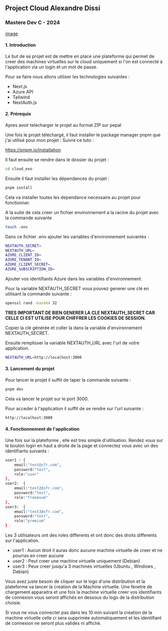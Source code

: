 ## Project Cloud Alexandre Dissi 

### Mastere Dev C - 2024
[image](public/screen.png)

#### 1. Introduction
Le but de se projet est de mettre en place une plateforme qui permet de creer des machines virtuelles sur le cloud uniquement si l'on est connecté à l'application via un login et un mot de passe.

Pour se faire nous allons utiliser les technologies suivantes :

- Next.js
- Azure API
- Tailwind
- NextAuth.js

#### 2. Prérequis

Apres avoir telecharger le projet au format ZIP sur pepal 

Une fois le projet téléchargé, il faut installer le package manager pnpm que j'ai utilisé pour mon projet :
Suivre ce tuto :

https://pnpm.io/installation

Il faut ensuite se rendre dans le dossier du projet :

```bash
cd cloud_exo
```

Ensuite il faut installer les dépendances du projet  :

```bash
pnpm install
```

Cela va installer toutes les dependance necessaire au projet pour fonctionner.

A la suite de cela creer un fichier environnement a la racine du projet avec la commande suivante
    
```bash
touch .env
```

Dans ce fichier .env ajouter les variables d'environnement suivantes :

```bash
NEXTAUTH_SECRET=
NEXTAUTH_URL=
AZURE_CLIENT_ID=
AZURE_TENANT_ID=
AZURE_CLIENT_SECRET=
AZURE_SUBSCRIPTION_ID=
```

Ajouter vos identifiants Azure dans les variables d'environnement.

Pour la variable NEXTAUTH_SECRET vous pouvez generer une clé en utilisant la commande suivante :

```bash
openssl rand -base64 32
```
**TRES IMPORTANT DE BIEN GENERER LA CLE NEXTAUTH_SECRET CAR CELLE CI EST UTILISE POUR CHIFFRER LES COOKIES DE SESSION.**

Copier la clé générée et coller la dans la variable d'environnement NEXTAUTH_SECRET.

Ensuite remplisser la variable NEXTAUTH_URL avec l'url de votre application.

```bash
NEXTAUTH_URL=http://localhost:3000
```

#### 3. Lancement du projet

Pour lancer le projet il suffit de taper la commande suivante :

```bash
pnpm dev
```

Cela va lancer le projet sur le port 3000.

Pour acceder à l'application il suffit de se rendre sur l'url suivante :

```bash
http://localhost:3000
```

#### 4. Fonctionnement de l'application

Une fois sur la plateforme , elle est tres simple d'utilisation.
Rendez vous sur le bouton login en haut a droite de la page et connectez vous avec un des identifiants suivants :

```bash
user1 : {
    email:"test@sfr.com",
    password:"test",
    role:"user"
},
user2:  {
    email:"test2@sfr.com",
    password:"test",
    role:"freemium"
},
user3:  {
    email:"test3@sfr.com",
    password:"test",
    role:"premium"
}
```

Les 3 utilisateurs ont des roles differents et ont donc des droits differents sur l'application.

- user1 : Aucun droit il auras donc aucune machine virtuelle de creer et ne pourras en creer aucune
- user2 : Peut creer une machine virtuelle uniquement (Debian)
- user3 : Peux creer jusqu'a 3 machines virtuelles (Ubuntu , Windows , Debian)

Vous avez juste besoin de cliquer sur le logo d'une distribution et la plateforme va lancer la creation de la Machine virtuelle.
Une fenetre de chargement apparaitra et une fois la machine virtuelle creer vos identifiants de connexion vous seront affichés en dessous du logo de la distribution choisie.

Si vous ne vous connecter pas dans les 10 min suivant la creation de la machine virtuelle celle ci sera supprimée automatiquement et les identifiant de connexion ne seront plus valides ni affiché.
